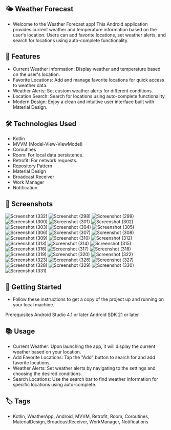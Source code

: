 ## 🌤️ Weather Forecast
- Welcome to the Weather Forecast app! This Android application provides current weather and temperature information based on the user's location. Users can add favorite locations, set weather alerts, and search for locations using auto-complete functionality.

## 📲 Features
- Current Weather Information: Display weather and temperature based on the user's location.
- Favorite Locations: Add and manage favorite locations for quick access to weather data.
- Weather Alerts: Set custom weather alerts for different conditions.
- Location Search: Search for locations using auto-complete functionality.
- Modern Design: Enjoy a clean and intuitive user interface built with Material Design.
  
## 🛠️ Technologies Used
- Kotlin
- MVVM (Model-View-ViewModel)
- Coroutines
- Room: For local data persistence.
- Retrofit: For network requests.
- Repository Pattern
- Material Design
- Broadcast Receiver
- Work Manager
- Notification

## 📸 Screenshots
![Screenshot (332)](https://github.com/Elham2Mohamed/Weather-Forecast/assets/100446648/5997fcff-3563-4ecf-a79b-142349683264)
![Screenshot (298)](https://github.com/Elham2Mohamed/Weather-Forecast/assets/100446648/3d14bf7d-11a0-454e-9f9d-c12235bfb5fb)
![Screenshot (299)](https://github.com/Elham2Mohamed/Weather-Forecast/assets/100446648/178e6dcc-a517-4644-bc61-1037808d482c)
![Screenshot (300)](https://github.com/Elham2Mohamed/Weather-Forecast/assets/100446648/92e621d2-5375-48d4-9850-3dd0997c754e)
![Screenshot (301)](https://github.com/Elham2Mohamed/Weather-Forecast/assets/100446648/10613710-d742-4577-877f-54928f2690a2)
![Screenshot (302)](https://github.com/Elham2Mohamed/Weather-Forecast/assets/100446648/7479f467-caa6-4f8d-9a2e-76cee6d2c135)
![Screenshot (303)](https://github.com/Elham2Mohamed/Weather-Forecast/assets/100446648/b8a3abe8-fc6e-4f60-84ec-0fbfaabab514)
![Screenshot (304)](https://github.com/Elham2Mohamed/Weather-Forecast/assets/100446648/3b068665-a663-4959-bc67-27457c81398c)
![Screenshot (305)](https://github.com/Elham2Mohamed/Weather-Forecast/assets/100446648/e60af6c9-f57f-4424-9d5e-21a4ee3c7e8b)
![Screenshot (306)](https://github.com/Elham2Mohamed/Weather-Forecast/assets/100446648/6afd08c9-49e3-4f74-a29a-0d880f215426)
![Screenshot (307)](https://github.com/Elham2Mohamed/Weather-Forecast/assets/100446648/0684f836-aad4-4926-ae11-fe6cd52b6470)
![Screenshot (308)](https://github.com/Elham2Mohamed/Weather-Forecast/assets/100446648/8e5aa10f-0aef-4ff6-8386-c2733e203846)
![Screenshot (309)](https://github.com/Elham2Mohamed/Weather-Forecast/assets/100446648/4e615be3-efa3-44a1-b4cc-b1d638d2268e)
![Screenshot (310)](https://github.com/Elham2Mohamed/Weather-Forecast/assets/100446648/f9233da2-6215-4ee5-add6-e4f2e3f52e6d)
![Screenshot (312)](https://github.com/Elham2Mohamed/Weather-Forecast/assets/100446648/eec5989a-8ce3-4a85-b7d3-89cc18501862)
![Screenshot (313)](https://github.com/Elham2Mohamed/Weather-Forecast/assets/100446648/3a04e5c0-192a-47ee-99cf-53ca4713f94f)
![Screenshot (314)](https://github.com/Elham2Mohamed/Weather-Forecast/assets/100446648/a3718e00-7798-4449-8460-c67cec5350a0)
![Screenshot (315)](https://github.com/Elham2Mohamed/Weather-Forecast/assets/100446648/a6d8b293-bde2-460d-87f7-3296c23324bb)
![Screenshot (316)](https://github.com/Elham2Mohamed/Weather-Forecast/assets/100446648/44d59b1b-9725-4b20-980f-7dce11f6e2e3)
![Screenshot (317)](https://github.com/Elham2Mohamed/Weather-Forecast/assets/100446648/7ef437f5-5394-4bd9-9d01-a031c42b951a)
![Screenshot (318)](https://github.com/Elham2Mohamed/Weather-Forecast/assets/100446648/5dc7ebc2-0db8-4e42-a4f2-2786f1570fc2)
![Screenshot (319)](https://github.com/Elham2Mohamed/Weather-Forecast/assets/100446648/88f1cc1a-ae36-493e-8343-c1aa91e20fc5)
![Screenshot (320)](https://github.com/Elham2Mohamed/Weather-Forecast/assets/100446648/f74e32b3-fc64-4e9c-9f18-d16dd5322319)
![Screenshot (322)](https://github.com/Elham2Mohamed/Weather-Forecast/assets/100446648/72584454-0fc1-4c02-8bd4-c0063c79d138)
![Screenshot (323)](https://github.com/Elham2Mohamed/Weather-Forecast/assets/100446648/88823bce-5808-46c1-ac8e-241c2b48cbf7)
![Screenshot (326)](https://github.com/Elham2Mohamed/Weather-Forecast/assets/100446648/572b93d8-d3a2-47a9-95df-1fb2e67b7208)
![Screenshot (327)](https://github.com/Elham2Mohamed/Weather-Forecast/assets/100446648/7c6bf180-7ba8-4395-b5d0-9d08aae380c4)
![Screenshot (328)](https://github.com/Elham2Mohamed/Weather-Forecast/assets/100446648/b69e8c92-bbf6-4ebc-acc0-9a6704ca140e)
![Screenshot (329)](https://github.com/Elham2Mohamed/Weather-Forecast/assets/100446648/196fc49d-dc0d-40ac-bc09-1da27c92c949)
![Screenshot (330)](https://github.com/Elham2Mohamed/Weather-Forecast/assets/100446648/79675262-0763-4a81-b634-bdaf332aec81)
![Screenshot (331)](https://github.com/Elham2Mohamed/Weather-Forecast/assets/100446648/8374b39d-3bd6-4ded-a051-9c677e5ce23a)


## 🚀 Getting Started
- Follow these instructions to get a copy of the project up and running on your local machine.

Prerequisites
Android Studio 4.1 or later
Android SDK 21 or later

## 📚 Usage
- Current Weather: Upon launching the app, it will display the current weather based on your location.
- Add Favorite Locations: Tap the "Add" button to search for and add favorite locations.
- Weather Alerts: Set weather alerts by navigating to the settings and choosing the desired conditions.
- Search Locations: Use the search bar to find weather information for specific locations using auto-complete.

## 🏷️ Tags
- Kotlin, WeatherApp, Android, MVVM, Retrofit, Room, Coroutines, MaterialDesign, BroadcastReceiver, WorkManager, Notifications

